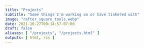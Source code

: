 ```yaml
---
title: "Projects"
subtitle: "Some things I'm working on or have tinkered with"
image: "rafter_square_tools.webp"   
date: 2021-10-27T00:14:57-07:00
draft: false
aliases: [ "/projects", "/projects.html" ]
outputs: [ html, rss ]
---
```

